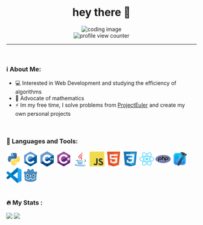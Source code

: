 <div align="center">
  <h1> hey there 👋</h1>
  <img src="https://media2.giphy.com/media/11jQqqyF4S5MWY/giphy.gif?cid=ecf05e47fi09xfdqwnsnei4q60mne72peiol77awxlv0f2fm&rid=giphy.gif&ct=g" width="300px" alt="coding image">
  <br>
  <img src="https://komarev.com/ghpvc/?username=Epic-legend128&style=flat-square&color=blue" alt="profile view counter"/>
  <hr>
</div>
<br>
<h3> ℹ️ About Me:</h3>
<ul>
  <li> 💻 Interested in Web Development and studying the efficiency of algorithms</li>
  <li> 🔢 Advocate of mathematics</li>
  <li> ⚡ Im my free time, I solve problems from <a target="_blank" href="https://projecteuler.net">ProjectEuler</a> and create my own personal projects</li>
</ul>
<br>
<h3>🧰 Languages and Tools:</h3>
<div>
  <img width="40px" src="https://github.com/devicons/devicon/blob/master/icons/python/python-original.svg">
  <img width="40px" src="https://github.com/devicons/devicon/blob/master/icons/c/c-original.svg">
  <img width="40px" src="https://github.com/devicons/devicon/blob/master/icons/cplusplus/cplusplus-original.svg">
  <img width="40px" src="https://github.com/devicons/devicon/blob/master/icons/csharp/csharp-original.svg">
  <img width="40px" src="https://github.com/devicons/devicon/blob/master/icons/java/java-original.svg">
  <img width="40px" src="https://github.com/devicons/devicon/blob/master/icons/javascript/javascript-original.svg">
  <img width="40px" src="https://github.com/devicons/devicon/blob/master/icons/html5/html5-original.svg">
  <img width="40px" src="https://github.com/devicons/devicon/blob/master/icons/css3/css3-original.svg">
  <img width="40px" src="https://github.com/devicons/devicon/blob/master/icons/react/react-original.svg">
  <img width="40px" src="https://github.com/devicons/devicon/blob/master/icons/php/php-original.svg">
  <img width="40px" src="https://github.com/devicons/devicon/blob/master/icons/xcode/xcode-original.svg">
  <img width="40px" src="https://github.com/devicons/devicon/blob/master/icons/vscode/vscode-original.svg">
  <img width="40px" src="https://github.com/devicons/devicon/blob/master/icons/godot/godot-original.svg">
</div>
<br>
<h3> 🔥 My Stats :</h3>
<img src="http://github-readme-streak-stats.herokuapp.com?user=Epic-legend128&theme=github-dark">
<img src="https://github-readme-stats.vercel.app/api/top-langs/?username=Epic-legend128&layout=compact&theme=vision-friendly-dark">
